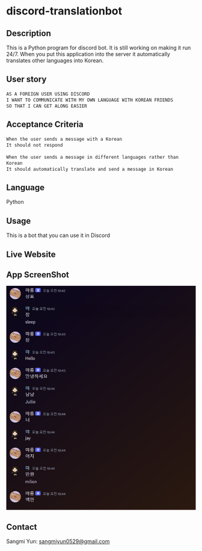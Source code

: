 # discord-translationbot

## Description 
This is a Python program for discord bot. It is still working on making it run 24/7. When you put this application into the server it automatically translates other languages into Korean. 

## User story 

```
AS A FOREIGN USER USING DISCORD 
I WANT TO COMMUNICATE WITH MY OWN LANGUAGE WITH KOREAN FRIENDS 
SO THAT I CAN GET ALONG EASIER 
```

## Acceptance Criteria

```
When the user sends a message with a Korean
It should not respond 

When the user sends a message in different languages rather than Korean
It should automatically translate and send a message in Korean 
```

## Language

Python

## Usage 

This is a bot that you can use it in Discord 

## Live Website



## App ScreenShot
![Alt text](assets/example.png)

## Contact 

Sangmi Yun: sangmiyun0529@gmail.com
